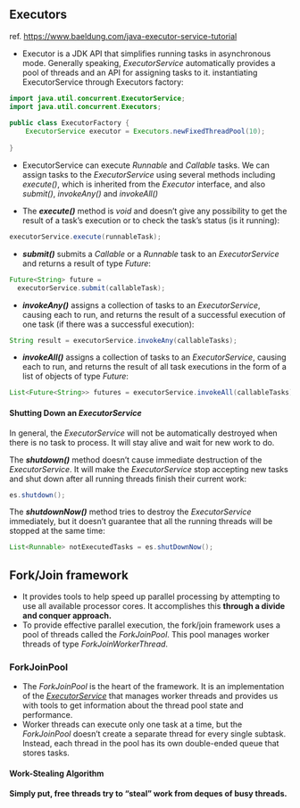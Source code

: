 ## Executors
ref. https://www.baeldung.com/java-executor-service-tutorial

- Executor is a JDK API that simplifies running tasks in asynchronous mode. Generally speaking, _ExecutorService_ automatically provides a pool of threads and an API for assigning tasks to it.
instantiating ExecutorService through Executors factory: 
```java
import java.util.concurrent.ExecutorService;  
import java.util.concurrent.Executors;  
  
public class ExecutorFactory {  
    ExecutorService executor = Executors.newFixedThreadPool(10);  
      
}
```
- ExecutorService can execute _Runnable_ and _Callable_ tasks.
We can assign tasks to the _ExecutorService_ using several methods including _execute()_, which is inherited from the _Executor_ interface, and also _submit()_, _invokeAny()_ and _invokeAll()_

- The **_execute()_** method is _void_ and doesn’t give any possibility to get the result of a task’s execution or to check the task’s status (is it running):

```java
executorService.execute(runnableTask);
```

- **_submit()_** submits a _Callable_ or a _Runnable_ task to an _ExecutorService_ and returns a result of type _Future_:

```java
Future<String> future = 
  executorService.submit(callableTask);
```

- **_invokeAny()_** assigns a collection of tasks to an _ExecutorService_, causing each to run, and returns the result of a successful execution of one task (if there was a successful execution):

```java
String result = executorService.invokeAny(callableTasks);
```

- _**invokeAll()**_ assigns a collection of tasks to an _ExecutorService_, causing each to run, and returns the result of all task executions in the form of a list of objects of type _Future_:

```java
List<Future<String>> futures = executorService.invokeAll(callableTasks);
```

#### **Shutting Down an _ExecutorService_**
In general, the _ExecutorService_ will not be automatically destroyed when there is no task to process. It will stay alive and wait for new work to do.

The _**shutdown()**_ method doesn’t cause immediate destruction of the _ExecutorService_. It will make the _ExecutorService_ stop accepting new tasks and shut down after all running threads finish their current work:
```java
es.shutdown();
```

The **_shutdownNow()_** method tries to destroy the _ExecutorService_ immediately, but it doesn’t guarantee that all the running threads will be stopped at the same time:
```java
List<Runnable> notExecutedTasks = es.shutDownNow();
```
## Fork/Join framework
- It provides tools to help speed up parallel processing by attempting to use all available processor cores. It accomplishes this **through a divide and conquer approach.**
- To provide effective parallel execution, the fork/join framework uses a pool of threads called the _ForkJoinPool_. This pool manages worker threads of type _ForkJoinWorkerThread_.

### ForkJoinPool
- The _ForkJoinPool_ is the heart of the framework. It is an implementation of the _[ExecutorService](https://www.baeldung.com/java-executor-service-tutorial)_ that manages worker threads and provides us with tools to get information about the thread pool state and performance.
- Worker threads can execute only one task at a time, but the _ForkJoinPool_ doesn’t create a separate thread for every single subtask. Instead, each thread in the pool has its own double-ended queue that stores tasks.
#### Work-Stealing Algorithm
**Simply put, free threads try to “steal” work from deques of busy threads.**

